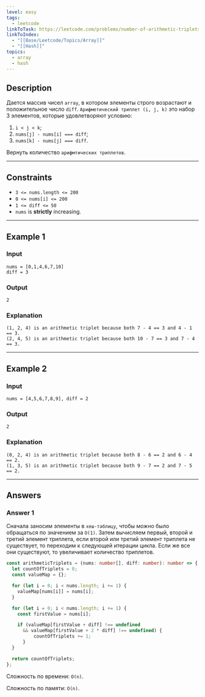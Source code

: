 ```yaml
---
level: easy
tags:
  - leetcode
linkToTask: https://leetcode.com/problems/number-of-arithmetic-triplets/description/
linkToIndex:
  - "[[Base/Leetcode/Topics/Array]]"
  - "[[Hash]]"
topics:
  - array
  - hash
---
```

## Description

Дается массив чисел `array`, в котором элементы строго возрастают и положительное число `diff`. `Арифметический триплет (i, j, k)` это набор 3 элементов, которые удовлетворяют условию:

1. `i < j < k`;
2. `nums[j] - nums[i] === diff`;
3. `nums[k] - nums[j] === diff`.

Вернуть количество `арифмтических триплетов`.

---
## Constraints

- `3 <= nums.length <= 200`
- `0 <= nums[i] <= 200`
- `1 <= diff <= 50`
- `nums` is **strictly** increasing.

---
## Example 1

### Input

```
nums = [0,1,4,6,7,10]
diff = 3
```
### Output

```
2
```
### Explanation

```
(1, 2, 4) is an arithmetic triplet because both 7 - 4 == 3 and 4 - 1 == 3.
(2, 4, 5) is an arithmetic triplet because both 10 - 7 == 3 and 7 - 4 == 3.
```

---
## Example 2

### Input

```
nums = [4,5,6,7,8,9], diff = 2
```
### Output

```
2
```
### Explanation

```
(0, 2, 4) is an arithmetic triplet because both 8 - 6 == 2 and 6 - 4 == 2.
(1, 3, 5) is an arithmetic triplet because both 9 - 7 == 2 and 7 - 5 == 2.
```

---
## Answers

### Answer 1

Сначала заносим элементы в `хеш-таблицу`, чтобы можно было обращаться по значением за `O(1)`. Затем вычисляем первый, второй и третий элемент триплета, если второй или третий элемент триплета не существует, то переходим к следующей итерации цикла. Если же все они существуют, то увеличивает количество триплетов.

```typescript
const arithmeticTriplets = (nums: number[], diff: number): number => {
  let countOfTriplets = 0;
  const valueMap = {};

  for (let i = 0; i < nums.length; i += 1) {
    valueMap[nums[i]] = nums[i];
  }

  for (let i = 0; i < nums.length; i += 1) {
    const firstValue = nums[i];

    if (valueMap[firstValue + diff] !== undefined
      && valueMap[firstValue + 2 * diff] !== undefined) {
          countOfTriplets += 1;
      }
  }

  return countOfTriplets;
};
```

Сложность по времени: `O(n)`.

Сложность по памяти: `O(n)`.

